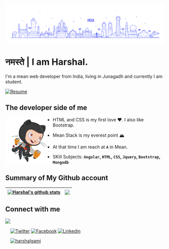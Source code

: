 ![From India](india.png)

# नमस्ते | I am Harshal.

I'm a mean web developer from India, living in Junagadh and currently I am student. 

[![Resume][6.1]][6.2]

## The developer side of me

<img src="Cartoon.png" align="left" height="150">

- HTML and CSS is my first love ❤️. I also like Bootstrap. 

- Mean Stack is my everest point 🏔️

- At that time I am reach at **`A`** in Mean. 

- SKill Subjects: **`Angular`, `HTML`, `CSS`, `Jquery`, `Bootstrap`, `Mongodb`** 

## Summary of My Github account

| <a href="https://github.com/harshalgami13"><img align="center" src="https://github-readme-stats.vercel.app/api?username=harshalgami13&show_icons=true&theme=vue&hide_border=true&custom_title=My%20%Github%20%Stats&hide=contribs,issues&count_private=true" alt="Harshal's github stats" /></a> | <a href="https://github.com/harshalgami13"><img align="center" src="https://github-readme-stats.vercel.app/api/top-langs/?username=harshalgami13&layout=compact&theme=vue&hide_border=true" /></a> |
| ------------- | ------------- |

## Connect with me

<img src="https://octodex.github.com/images/daftpunktocat-thomas.gif" align="left" height="150">

<br/>

 [![Twitter][1.1]][1.2] [![Facebook][2.1]][2.2] [![Linkedin][3.1]][3.2]  

[1.1]: https://img.shields.io/badge/Instagram-C13584?style=for-the-badge&logo=instagram&logoColor=ffffff
[1.2]: https://www.instagram.com/___.h_g_patel.___13/

[2.1]: https://img.shields.io/badge/Facebook-4267B2?style=for-the-badge&logo=facebook&logoColor=ffffff
[2.2]: https://www.facebook.com/harshal.gami.136/

[3.1]: https://img.shields.io/badge/Linkedin-2867B2?style=for-the-badge&logo=linkedin&logoColor=ffffff
[3.2]: https://www.linkedin.com/in/harshalgami/

[![harshalgami][5.1]][5.2]

[4.1]: https://img.shields.io/badge/abroadwithharshal-Share%20Blog-f13c20?style=for-the-badge
[4.2]: https://bdmrgxz4ptu3ljtkn5f1rq-on.drv.tw/abroadwithharshal/

[5.1]: https://img.shields.io/badge/harshalgami-0fbcd3?style=for-the-badge&logo=wordpress&logoColor=ffffff
[5.2]: https://bdmrgxz4ptu3ljtkn5f1rq-on.drv.tw/harshalgami/

[6.1]: https://img.shields.io/badge/My%20Resume-335384?style=for-the-badge&logo=docusign&logoColor=ffffff
[6.2]: https://github.com/harshalgami13/harshalgami13/blob/main/Harshal%20Gami.jpg

[7.1]: https://komarev.com/ghpvc/?username=harshalgami13&style=flat-square
[7.2]: https://github.com/harshalgami13/
